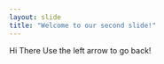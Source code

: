 ```yaml
---
layout: slide
title: "Welcome to our second slide!"
---
```

Hi There
Use the left arrow to go back!
